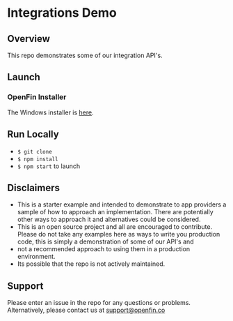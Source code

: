 # Integrations Demo

## Overview
This repo demonstrates some of our integration API's.

## Launch
### OpenFin Installer
The Windows installer is [here](...).

## Run Locally
* `$ git clone` 
* `$ npm install` 
* `$ npm start` to launch 

## Disclaimers
* This is a starter example and intended to demonstrate to app providers a sample of how to approach an implementation. There are potentially other ways to approach it and alternatives could be considered. 
* This is an open source project and all are encouraged to contribute. Please do not take any examples here as ways to write you production code, this is simply a demonstration of some of our API's and 
* not a recommended approach to using them in a production environment.
* Its possible that the repo is not actively maintained.

## Support
Please enter an issue in the repo for any questions or problems. 
<br> Alternatively, please contact us at support@openfin.co
